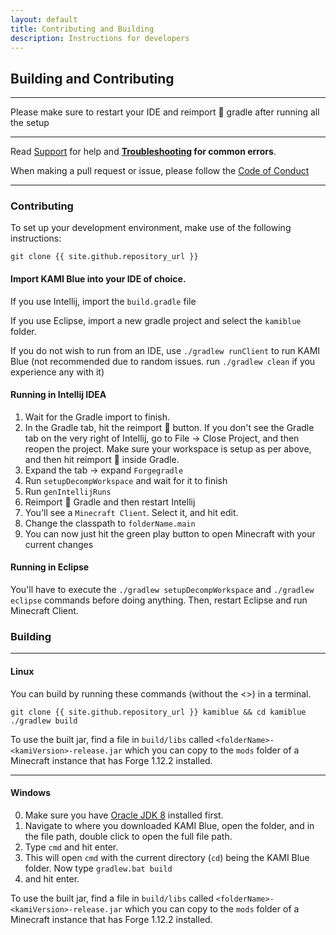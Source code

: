 ```yaml
---
layout: default
title: Contributing and Building
description: Instructions for developers
---
```


## Building and Contributing

***

Please make sure to restart your IDE and reimport 🔄 gradle after running all the setup

***

Read [Support](support) for help and **[Troubleshooting](troubleshooting) for common errors**.

When making a pull request or issue, please follow the [Code of Conduct](codeofconduct)

***

### Contributing 

To set up your development environment, make use of the following instructions:

```
git clone {{ site.github.repository_url }}
```

#### Import KAMI Blue into your IDE of choice. 

If you use Intellij, import the `build.gradle` file

If you use Eclipse, import a new gradle project and select the `kamiblue` folder. 

If you do not wish to run from an IDE, use `./gradlew runClient` to run KAMI Blue 
(not recommended due to random issues. run `./gradlew clean` if you experience any with it)

#### Running in Intellij IDEA

1. Wait for the Gradle import to finish. 
2. In the Gradle tab, hit the reimport 🔄 button. If you don't see the Gradle tab on the very right of Intellij, go to File -> Close Project, and then reopen the project. 
Make sure your workspace is setup as per above, and then hit reimport 🔄 inside Gradle.
3. Expand the tab -> expand `Forgegradle`
4. Run `setupDecompWorkspace` and wait for it to finish
5. Run `genIntellijRuns`
6. Reimport 🔄 Gradle and then restart Intellij
7. You'll see a `Minecraft Client`. Select it, and hit edit.
8. Change the classpath to `folderName.main`
9. You can now just hit the green play button to open Minecraft with your current changes

#### Running in Eclipse

You'll have to execute the `./gradlew setupDecompWorkspace` and `./gradlew eclipse` commands before doing anything. 
Then, restart Eclipse and run Minecraft Client.

### Building

***

#### Linux

You can build by running these commands (without the <>) in a terminal.

```
git clone {{ site.github.repository_url }} kamiblue && cd kamiblue
./gradlew build
```

To use the built jar, find a file in `build/libs` called `<folderName>-<kamiVersion>-release.jar` which you can copy to the `mods` folder of a Minecraft instance that has Forge 1.12.2 installed.

***

#### Windows

0. Make sure you have [Oracle JDK 8](https://www.oracle.com/java/technologies/javase-jdk8-downloads.html) installed first. 
1. Navigate to where you downloaded KAMI Blue, open the folder, and in the file path, double click to open the full file path. 
2. Type `cmd` and hit enter.
3. This will open `cmd` with the current directory (`cd`) being the KAMI Blue folder. Now type `gradlew.bat build`
4. and hit enter. 

To use the built jar, find a file in `build/libs` called `<folderName>-<kamiVersion>-release.jar` which you can copy to the `mods` folder of a Minecraft instance that has Forge 1.12.2 installed.
